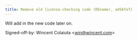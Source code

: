 ```yaml
---
title: Remove old license-checking code (REnamer, ad56fef)
---
```


Will add in the new code later on.

Signed-off-by: Wincent Colaiuta &lt;win@wincent.com&gt;
